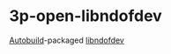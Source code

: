 # 3p-open-libndofdev

[Autobuild][]-packaged [libndofdev][]

[Autobuild]: https://github.com/secondlife/autobuild
[libndofdev]: https://github.com/janoc/libndofdev
